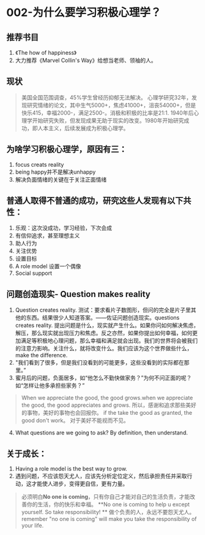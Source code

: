 # 002-为什么要学习积极心理学？
## 推荐书目
1. 《The how of happiness》 
2.  大力推荐《Marvel Collin's Way》给想当老师、领袖的人。
## 现状
> 美国全国范围调查，45%学生曾经历抑郁无法解决。 心理学研究32年，发现研究情绪的论文，其中生气5000+，焦虑41000+，沮丧54000+，但是快乐415，幸福2000-，满足2500-。消极和积极的比率是21:1. 1940年后心理学开始研究失败，但发现成果无助于现实的改变。1980年开始研究成功，即人本主义，后续发展成为积极心理学。 
## 为啥学习积极心理学，原因有三： 
1. focus creats reality 
2. being happy并不是解决unhappy 
3. 解决负面情绪的关键在于关注正面情绪
## 普通人取得不普通的成功，研究这些人发现有以下共性：
1. 乐观：这次没成功，学习经验，下次会成 
2. 有信仰追求，甚至理想主义 
3. 助人行为 
4. 关注优势 
5. 设置目标
6. A role model 设置一个偶像
7.  Social support
##  问题创造现实- Question makes reality 
1. Question creates reality.
测试：要求看片子数图形，但问的完全是片子里其他的东西。结果很少人知道答案。——佐证问题创造现实。questions creates reality. 提出问题是什么，现实就产生什么。如果你问如何解决焦虑，解压，那么现实就出现压力和焦虑。反之亦然，如果你提出如何幸福，如何更加满足等积极地心理问题，那么幸福和满足就会出现。我们的世界将会被我们的注意力影响。关注什么，就将改变什么。我们应该为这个世界做些什么，make the difference. 
2.  "我们看到了很多，但是我们没看到的可能更多，这些没看到的实际都在那里。” 
3.  蜜月后的问题，负面居多，如“他怎么不勤快做家务？”为何不问正面的呢？如“怎样让他多承担些家务？”
> When we appreciate the good, the good grows.when we appreciate the good, the good appreciates and grows.
> 所以，感谢和追求那些美好的事物，美好的事物也会回报你。
> if the take the good as granted, the good don't work。
> 对于美好不能视而不见。 
4. What questions are we going to ask? By definition, then understand. 
## 关于成长： 
1. Having a role model is the best way to grow.
2. 遇到问题，不应该怨天尤人，应该先分析定位定义，然后承担责任并采取行动，这才能使人进步，变得更自信，更有力量。
> 必须明白**No one is coming**，只有你自己才能对自己的生活负责，才能改善你的生活，你的快乐和幸福。 **No one is coming to help u except yourself. So take responsibility! **
做个负责的人，永远不要怨天尤人。
 remember "no one is coming" will make you take the responsibility of your life. 
